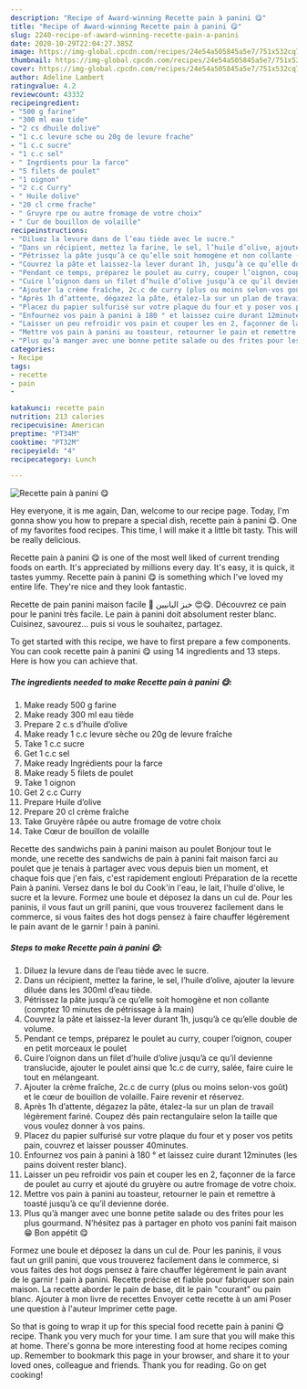 ```yaml
---
description: "Recipe of Award-winning Recette pain à panini 😋"
title: "Recipe of Award-winning Recette pain à panini 😋"
slug: 2240-recipe-of-award-winning-recette-pain-a-panini
date: 2020-10-29T22:04:27.385Z
image: https://img-global.cpcdn.com/recipes/24e54a505845a5e7/751x532cq70/recette-pain-a-panini-😋-photo-principale-de-la-recette.jpg
thumbnail: https://img-global.cpcdn.com/recipes/24e54a505845a5e7/751x532cq70/recette-pain-a-panini-😋-photo-principale-de-la-recette.jpg
cover: https://img-global.cpcdn.com/recipes/24e54a505845a5e7/751x532cq70/recette-pain-a-panini-😋-photo-principale-de-la-recette.jpg
author: Adeline Lambert
ratingvalue: 4.2
reviewcount: 43332
recipeingredient:
- "500 g farine"
- "300 ml eau tide"
- "2 cs dhuile dolive"
- "1 c.c levure sche ou 20g de levure frache"
- "1 c.c sucre"
- "1 c.c sel"
- " Ingrdients pour la farce"
- "5 filets de poulet"
- "1 oignon"
- "2 c.c Curry"
- " Huile dolive"
- "20 cl crme frache"
- " Gruyre rpe ou autre fromage de votre choix"
- " Cur de bouillon de volaille"
recipeinstructions:
- "Diluez la levure dans de l’eau tiède avec le sucre."
- "Dans un récipient, mettez la farine, le sel, l’huile d’olive, ajouter la levure diluée dans les 300ml d’eau tiède."
- "Pétrissez la pâte jusqu’à ce qu’elle soit homogène et non collante (comptez 10 minutes de pétrissage à la main)"
- "Couvrez la pâte et laissez-la lever durant 1h, jusqu’à ce qu’elle double de volume."
- "Pendant ce temps, préparez le poulet au curry, couper l’oignon, couper en petit morceaux le poulet"
- "Cuire l’oignon dans un filet d’huile d’olive jusqu’à ce qu’il devienne translucide, ajouter le poulet ainsi que 1c.c de curry, salée, faire cuire le tout en mélangeant."
- "Ajouter la crème fraîche, 2c.c de curry (plus ou moins selon-vos goût) et le cœur de bouillon de volaille. Faire revenir et réservez."
- "Après 1h d’attente, dégazez la pâte, étalez-la sur un plan de travail légèrement fariné. Coupez dés pain rectangulaire selon la taille que vous voulez donner à vos pains."
- "Placez du papier sulfurisé sur votre plaque du four et y poser vos petits pain, couvrez et laisser pousser 40minutes."
- "Enfournez vos pain à panini à 180 ° et laissez cuire durant 12minutes (les pains doivent rester blanc)."
- "Laisser un peu refroidir vos pain et couper les en 2, façonner de la farce de poulet au curry et ajouté du gruyère ou autre fromage de votre choix."
- "Mettre vos pain à panini au toasteur, retourner le pain et remettre à toasté jusqu’à ce qu’il devienne dorée."
- "Plus qu’à manger avec une bonne petite salade ou des frites pour les plus gourmand. N’hésitez pas à partager en photo vos panini fait maison 😁 Bon appétit 😋"
categories:
- Recipe
tags:
- recette
- pain
- 

katakunci: recette pain  
nutrition: 213 calories
recipecuisine: American
preptime: "PT34M"
cooktime: "PT32M"
recipeyield: "4"
recipecategory: Lunch

---
```



![Recette pain à panini 😋](https://img-global.cpcdn.com/recipes/24e54a505845a5e7/751x532cq70/recette-pain-a-panini-😋-photo-principale-de-la-recette.jpg)

Hey everyone, it is me again, Dan, welcome to our recipe page. Today, I'm gonna show you how to prepare a special dish, recette pain à panini 😋. One of my favorites food recipes. This time, I will make it a little bit tasty. This will be really delicious.

Recette pain à panini 😋 is one of the most well liked of current trending foods on earth. It's appreciated by millions every day. It's easy, it is quick, it tastes yummy. Recette pain à panini 😋 is something which I've loved my entire life. They're nice and they look fantastic.

Recette de pain panini maison facile 🥖 خبز البانيين 😍😋. Découvrez ce pain pour le panini très facile. Le pain à panini doit absolument rester blanc. Cuisinez, savourez… puis si vous le souhaitez, partagez.


To get started with this recipe, we have to first prepare a few components. You can cook recette pain à panini 😋 using 14 ingredients and 13 steps. Here is how you can achieve that.

<!--inarticleads1-->

##### The ingredients needed to make Recette pain à panini 😋:

1. Make ready 500 g farine
1. Make ready 300 ml eau tiède
1. Prepare 2 c.s d’huile d’olive
1. Make ready 1 c.c levure sèche ou 20g de levure fraîche
1. Take 1 c.c sucre
1. Get 1 c.c sel
1. Make ready  Ingrédients pour la farce
1. Make ready 5 filets de poulet
1. Take 1 oignon
1. Get 2 c.c Curry
1. Prepare  Huile d’olive
1. Prepare 20 cl crème fraîche
1. Take  Gruyère râpée ou autre fromage de votre choix
1. Take  Cœur de bouillon de volaille


Recette des sandwichs pain à panini maison au poulet Bonjour tout le monde, une recette des sandwichs de pain à panini fait maison farci au poulet que je tenais à partager avec vous depuis bien un moment, et chaque fois que j&#39;en fais, c&#39;est rapidement englouti Préparation de la recette Pain à panini. Versez dans le bol du Cook&#39;in l&#39;eau, le lait, l&#39;huile d&#39;olive, le sucre et la levure. Formez une boule et déposez la dans un cul de. Pour les paninis, il vous faut un grill panini, que vous trouverez facilement dans le commerce, si vous faites des hot dogs pensez à faire chauffer légèrement le pain avant de le garnir ! pain à panini. 

<!--inarticleads2-->

##### Steps to make Recette pain à panini 😋:

1. Diluez la levure dans de l’eau tiède avec le sucre.
1. Dans un récipient, mettez la farine, le sel, l’huile d’olive, ajouter la levure diluée dans les 300ml d’eau tiède.
1. Pétrissez la pâte jusqu’à ce qu’elle soit homogène et non collante (comptez 10 minutes de pétrissage à la main)
1. Couvrez la pâte et laissez-la lever durant 1h, jusqu’à ce qu’elle double de volume.
1. Pendant ce temps, préparez le poulet au curry, couper l’oignon, couper en petit morceaux le poulet
1. Cuire l’oignon dans un filet d’huile d’olive jusqu’à ce qu’il devienne translucide, ajouter le poulet ainsi que 1c.c de curry, salée, faire cuire le tout en mélangeant.
1. Ajouter la crème fraîche, 2c.c de curry (plus ou moins selon-vos goût) et le cœur de bouillon de volaille. Faire revenir et réservez.
1. Après 1h d’attente, dégazez la pâte, étalez-la sur un plan de travail légèrement fariné. Coupez dés pain rectangulaire selon la taille que vous voulez donner à vos pains.
1. Placez du papier sulfurisé sur votre plaque du four et y poser vos petits pain, couvrez et laisser pousser 40minutes.
1. Enfournez vos pain à panini à 180 ° et laissez cuire durant 12minutes (les pains doivent rester blanc).
1. Laisser un peu refroidir vos pain et couper les en 2, façonner de la farce de poulet au curry et ajouté du gruyère ou autre fromage de votre choix.
1. Mettre vos pain à panini au toasteur, retourner le pain et remettre à toasté jusqu’à ce qu’il devienne dorée.
1. Plus qu’à manger avec une bonne petite salade ou des frites pour les plus gourmand. N’hésitez pas à partager en photo vos panini fait maison 😁 Bon appétit 😋


Formez une boule et déposez la dans un cul de. Pour les paninis, il vous faut un grill panini, que vous trouverez facilement dans le commerce, si vous faites des hot dogs pensez à faire chauffer légèrement le pain avant de le garnir ! pain à panini. Recette précise et fiable pour fabriquer son pain maison. La recette aborder le pain de base, dit le pain &#34;courant&#34; ou pain blanc. Ajouter à mon livre de recettes Envoyer cette recette à un ami Poser une question à l&#39;auteur Imprimer cette page. 

So that is going to wrap it up for this special food recette pain à panini 😋 recipe. Thank you very much for your time. I am sure that you will make this at home. There's gonna be more interesting food at home recipes coming up. Remember to bookmark this page in your browser, and share it to your loved ones, colleague and friends. Thank you for reading. Go on get cooking!
